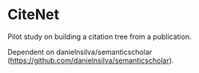 # CiteNet
Pilot study on building a citation tree from a publication.

Dependent on danielnsilva/semanticscholar (https://github.com/danielnsilva/semanticscholar).
